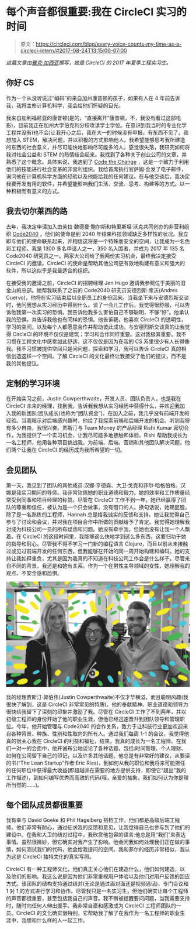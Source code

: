 # 每个声音都很重要:我在 CircleCI 实习的时间

> 原文：<https://circleci.com/blog/every-voice-counts-my-time-as-a-circleci-intern/#2017-08-24T13:15:00-07:00>

*这篇文章由[雅克·加西亚](https://twitter.com/jacqueuqcaj)撰写，她是 CircleCI 的 2017 年夏季工程实习生。*

## 你好 CS

作为一个从没听说过“编码”的来自加州康普顿的孩子，如果有人在 4 年前告诉我，我将主修计算机科学，我会给他们怀疑的目光。

我来自加利福尼亚的康普顿(是的，“直接离开”康普顿，不，我没有看过这部电影)，目前我正在加州大学伯克利分校攻读学士学位。在意识到我当时的专业化学工程并没有(也不会)让我开心之后，我在大一的时候没有申报。有东西不见了。我想加入 STEM，解决问题，并以积极的方式影响他人。我希望能够思考我所建造的东西的社会意义，并尽可能快地影响尽可能多的人。感觉很失落，我研究如何将我对社会公益和 STEM 的热情结合起来。我找到了各种关于创业公司的文章，并熟悉了这个概念。具体来说，我遇到了 [Code the Change](https://codethechange.org/) ，这是一个致力于利用他们的技能进行社会变革的非营利组织。我给首席执行官萨姆·金发了电子邮件，询问他在计算机科学方面的经验以及他能给我的任何建议。在与他交谈后，我决定我要开发有用的软件，并希望能影响我们生活、交流、思考、构建等的方式。以一种积极而有意义的方式。

## 我去切尔莱西的路

去年，我决定申请加入由劳拉·魏德曼·鲍尔斯和特里斯坦·沃克共同创办的非营利组织 [Code2040](http://www.code2040.org/) 。他们的使命是到 2040 年结束科技领域缺乏多样性的状况。我立即与他们的使命联系起来，并相信这将是一个特殊而安全的空间，让我成为一名色彩工程师。我是 1300 多名申请人之一，350 名入围者，并成为 2017 年 135 名 Code2040 研究员之一。两家大公司给了我两份实习机会，最终我决定接受 CircleCI 的邀请。CircleCI 的使命是帮助其他公司更有效地构建有意义和强大的软件，所以这似乎是我最适合的组织。

在接受我的邀请之前，CircleCI 的招聘经理 Jen Hugo 邀请我参观位于美丽的旧金山的总部。她帮我联系了之前的 Code2040 研究员安德烈斯·库沃(Andres Cuervo)，他将在实习结束后以全职员工的身份回来。当我坐下来与安德烈斯交谈时，他问我想从实习经历中得到什么。谈了一会儿工作后，我觉得很舒服，可以告诉他我第一次实习的恐惧。我告诉他我多么害怕自己不够聪明，不够“好”。他承认我的恐惧，并告诉我他也有同样的恐惧。他告诉我，他喜欢 CircleCI 的透明性，学习的空间，以及每个人都愿意合作并帮助彼此成功。与安德烈斯交谈真的让我觉得 CircleCI 的环境不仅仅是建筑；学习和合作同样重要。这对我极其重要。我不习惯在工程文化中感觉如此舒适，这不仅仅是因为在我的 CS 系里很少有人长得像我。我不习惯被提供空间只是问问题，探索和学习，我可以告诉 CircleCI 真的相信创造这样一个空间。了解 CircleCI 的文化最终让我接受了他们的提议，而不是我的其他提议。

## 定制的学习环境

在开始实习之前，Justin Cowperthwaite，开发人员、团队负责人，也是我在 CircleCI 未来的经理，找到我，告诉我我想从实习经历中获得什么，并欢迎我加入我的新团队:团队成长(也称为“团队资金”)。在加入之前，我几乎没有前端开发的经验。当我暗示对后端感兴趣时，他给了我探索前端和后端开发的机会。听到我将有多少自由，我很兴奋。贾斯汀与 Team Money 的产品经理 Rishi Kumar 密切合作，为我提供了一个实习机会，让我尽可能多地接触和体验。Rishi 帮助我成长为一名工程师，他用各种项目挑战我，为前端、后端、营销和其他团队解决问题。他们两个让我在 CircleCI 的经历成为我所希望的一切。

## 会见团队

第一天，我见到了团队的其他成员:汉娜·亨德森、大卫·戈克和菲尔·哈格伯格。汉娜是我实习期间的导师。我非常钦佩她的职业道德和毅力。她的效率和工作质量经常受到同事和项目经理的称赞。尽管在 CircleCI 工作不到一年，她已经赢得了团队的尊重和信任，被认为是一个只会做事，没有借口的人。换句话说，她踢屁股。除了是一名熟练的工程师，Hannah 总是给我诚实的反馈和支持。她让我觉得自己参与了讨论和会议，并对我在项目合作中所做的贡献给予了肯定。我觉得她理解我对成为科技公司一员的所有疑虑和问题。她没有牵手我，但她也没有让我一个人飘着。在 CircleCI 的这段时间里，我能够这么快地学到这么多东西，这要归功于她的指导和耐心。尽管我不得不学习一门新的编程语言 Clojure，而且以前从未接触过或见过前端开发的任何东西，但我能够在开始的同一周开始构建和编码。她的支持让我如释重负，尤其是因为我真的不知道在科技公司工作会是什么样子。尽管来自不同的背景，我还是和她有关系。作为一个在男性主导领域的女性，她理解我的观点、不安全感和恐惧。

![05-everyvoicecounts.png](img/9374607ba49f767b49e2b64cfa6607ce.png)

我的经理贾斯汀·郭伯伟(Justin Cowperthwaite)不仅才华横溢，而且聪明风趣(我很快了解到，这是 CircleCI 非常常见的特质)。他的奉献精神、职业道德和领导力很快给我留下了深刻的印象并激励了我。尽管在 CircleCI 工作了不到两年，并以初级工程师的身份开始了他的职业生涯，但他已经迅速晋升到团队领导和管理职位。今年，他开始管理与 Code2040 的合作关系，致力于让科技行业更加欢迎来自各种背景、种族、性别和性取向的所有人。通过我们每周 1-1 的会议，我觉得他真的很关心我在 CircleCI 的利益和福祉，结果，我真的成长为一名工程师。在我们一对一的会面中，他开诚布公地谈论了各种话题，包括:时间管理、个人理财、如何在公司留下自己的印记，以及许多其他话题。他总是有非常好的建议，从要读的书(“The Lean Startup”作者 Eric Ries)，到如何从我的职位和我将来可能担任的任何职位中获得最大收益(即超越并在需要的地方提供支持，即使它“超出”我的工作描述)，到如何编写优秀而高效的代码(哦，亲爱的抽象，我们如何认为你是理所当然的……)。

## 每个团队成员都很重要

我有幸与 David Goeke 和 Phil Hagelberg 搭档工作，他们都是高级后端工程师。他们非常有耐心，通过征求我的反馈和意见，让我觉得自己也参与到了他们的建设中。在我和大卫的结对过程中，我欣赏他包容的语言:他总是用“我们”来表达事情。虽然很微妙，但它确实对我产生了影响。他会问我如何处理我们正在做的事情，如何测试我们的代码，他会给我提问的空间。我和菲尔的经历非常相似，我认为这是 CircleCI 独特文化的真实写照。

CircleCI 有一种工程师文化，他们真正关心他们在建造什么，他们如何建造，以及他们的影响。我这么说是因为他们非常重视用户体验以及他们对用户反馈的回应方式。该团队的结构支持通过结对(无论是通过面对面还是视频通话)、专门会议和 1 对 1 的方式进行学习和协作。尽管我只是一名实习生，但他们确实让每个工程师的声音都很重要，甚至包括我自己的声音。我不断被提醒要问问题，当我需要支持时，随时向任何人伸出援手。我非常自豪和感激成为 CircleCI 工程师团队的一员。CircleCI 的文化确实很特别，它帮助我了解了在我作为一名工程师的职业生涯中，我想和什么样的人一起工作。